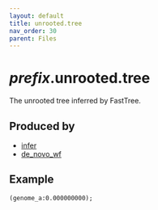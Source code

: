 ```yaml
---
layout: default
title: unrooted.tree
nav_order: 30
parent: Files
---
```


# *prefix*.unrooted.tree

The unrooted tree inferred by FastTree.

## Produced by
 * [infer](../commands/infer.html)
 * [de_novo_wf](../commands/de_novo_wf.html)

## Example

```text
(genome_a:0.000000000);
```

